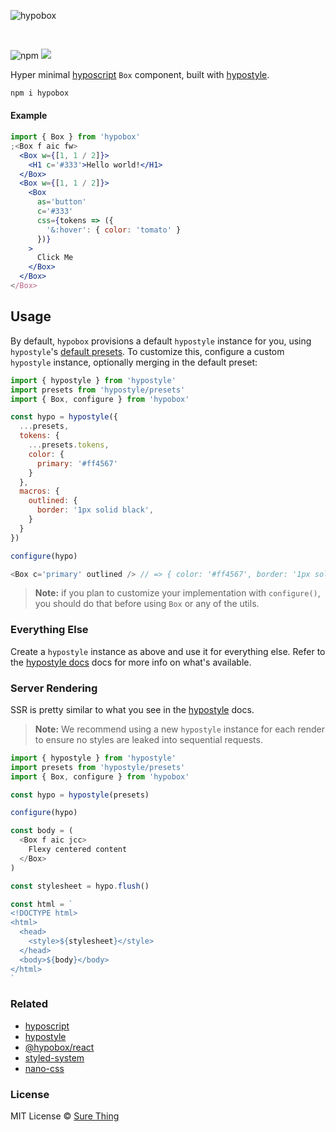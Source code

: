 ![hypobox](https://user-images.githubusercontent.com/4732330/96394851-af58f800-1188-11eb-8922-6a3a555d74fd.png)

<br/>

![npm](https://img.shields.io/npm/v/hypobox) [![](https://badgen.net/bundlephobia/minzip/hypobox)](https://bundlephobia.com/result?p=hypobox)

Hyper minimal [hyposcript](https://github.com/sure-thing/hyposcript) `Box`
component, built with [hypostyle](https://github.com/sure-thing/hypostyle).

```bash
npm i hypobox
```

#### Example

```jsx
import { Box } from 'hypobox'
;<Box f aic fw>
  <Box w={[1, 1 / 2]}>
    <H1 c='#333'>Hello world!</H1>
  </Box>
  <Box w={[1, 1 / 2]}>
    <Box
      as='button'
      c='#333'
      css={tokens => ({
        '&:hover': { color: 'tomato' }
      })}
    >
      Click Me
    </Box>
  </Box>
</Box>
```

## Usage

By default, `hypobox` provisions a default `hypostyle` instance for you, using
`hypostyle`'s [default presets](https://github.com/sure-thing/hypostyle#presets).
To customize this, configure a custom `hypostyle` instance, optionally merging in
the default preset:

```javascript
import { hypostyle } from 'hypostyle'
import presets from 'hypostyle/presets'
import { Box, configure } from 'hypobox'

const hypo = hypostyle({
  ...presets,
  tokens: {
    ...presets.tokens,
    color: {
      primary: '#ff4567'
    }
  },
  macros: {
    outlined: {
      border: '1px solid black',
    }
  }
})

configure(hypo)

<Box c='primary' outlined /> // => { color: '#ff4567', border: '1px solid black' }
```

> **Note:** if you plan to customize your implementation with `configure()`, you
> should do that before using `Box` or any of the utils.

### Everything Else

Create a `hypostyle` instance as above and use it for everything else. Refer to
the [hypostyle docs](https://github.com/sure-thing/hypostyle) docs for more info
on what's available.

### Server Rendering

SSR is pretty similar to what you see in the
[hypostyle](https://github.com/sure-thing/hypostyle#server-usage) docs.

> **Note:** We recommend using a new `hypostyle` instance for each render to
> ensure no styles are leaked into sequential requests.

```javascript
import { hypostyle } from 'hypostyle'
import presets from 'hypostyle/presets'
import { Box, configure } from 'hypobox'

const hypo = hypostyle(presets)

configure(hypo)

const body = (
  <Box f aic jcc>
    Flexy centered content
  </Box>
)

const stylesheet = hypo.flush()

const html = `
<!DOCTYPE html>
<html>
  <head>
    <style>${stylesheet}</style>
  </head>
  <body>${body}</body>
</html>
`
```

### Related

- [hyposcript](https://github.com/sure-thing/hyposcript)
- [hypostyle](https://github.com/sure-thing/hypostyle)
- [@hypobox/react](https://github.com/sure-thing/hypobox-react)
- [styled-system](https://github.com/styled-system/styled-system)
- [nano-css](https://github.com/streamich/nano-css)

### License

MIT License © [Sure Thing](https://github.com/sure-thing)
